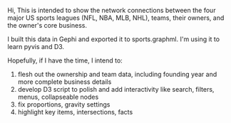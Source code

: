 Hi,
This is intended to show the network connections between the four major US sports leagues (NFL, NBA, MLB, NHL), teams, their owners, and the owner's core business.

I built this data in Gephi and exported it to sports.graphml. I'm using it to learn pyvis and D3.

Hopefully, if I have the time, I intend to:
1. flesh out the ownership and team data, including founding year and more complete business details
2. develop D3 script to polish and add interactivity like search, filters, menus, collapseable nodes
3. fix proportions, gravity settings
4. highlight key items, intersections, facts
